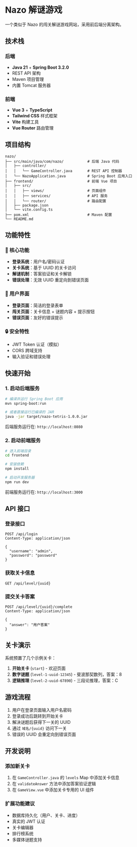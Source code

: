 # Nazo 解谜游戏

一个类似于 Nazo 的闯关解谜游戏网站，采用前后端分离架构。

## 技术栈

### 后端

- **Java 21** + **Spring Boot 3.2.0**
- REST API 架构
- Maven 项目管理
- 内置 Tomcat 服务器

### 前端

- **Vue 3** + **TypeScript**
- **Tailwind CSS** 样式框架
- **Vite** 构建工具
- **Vue Router** 路由管理

## 项目结构

```
nazo/
├── src/main/java/com/nazo/           # 后端 Java 代码
│   ├── controller/
│   │   └── GameController.java       # REST API 控制器
│   └── NazoApplication.java          # Spring Boot 应用入口
├── frontend/                         # 前端 Vue 项目
│   ├── src/
│   │   ├── views/                    # 页面组件
│   │   ├── services/                 # API 服务
│   │   └── router/                   # 路由配置
│   ├── package.json
│   └── vite.config.ts
├── pom.xml                           # Maven 配置
└── README.md
```

## 功能特性

### 🎯 核心功能

- **登录系统**：用户名/密码认证
- **关卡系统**：基于 UUID 的关卡访问
- **解谜机制**：答案验证和关卡解锁
- **错误处理**：无效 UUID 重定向到错误页面

### 🎨 用户界面

- **登录页面**：简洁的登录表单
- **闯关页面**：关卡信息 + 谜题内容 + 提示按钮
- **错误页面**：友好的错误提示

### 🔒 安全特性

- JWT Token 认证（模拟）
- CORS 跨域支持
- 输入验证和错误处理

## 快速开始

### 1. 启动后端服务

```bash
# 编译并运行 Spring Boot 应用
mvn spring-boot:run

# 或者直接运行已编译的 JAR
java -jar target/nazo-tetris-1.0.0.jar
```

后端服务运行在: `http://localhost:8080`

### 2. 启动前端服务

```bash
# 进入前端目录
cd frontend

# 安装依赖
npm install

# 启动开发服务器
npm run dev
```

前端服务运行在: `http://localhost:3000`

## API 接口

### 登录接口

```http
POST /api/login
Content-Type: application/json

{
  "username": "admin",
  "password": "password"
}
```

### 获取关卡信息

```http
GET /api/level/{uuid}
```

### 提交关卡答案

```http
POST /api/level/{uuid}/complete
Content-Type: application/json

{
  "answer": "用户答案"
}
```

## 关卡演示

系统预置了几个示例关卡：

1. **开始关卡** (`start`) - 欢迎页面
2. **数字谜题** (`level-1-uuid-12345`) - 斐波那契数列，答案：8
3. **逻辑推理** (`level-2-uuid-67890`) - 三段论推理，答案：C

## 游戏流程

1. 用户在登录页面输入用户名密码
2. 登录成功后跳转到开始关卡
3. 解决谜题后获得下一关的 UUID
4. 通过 `域名/{uuid}` 访问下一关
5. 错误的 UUID 会重定向到错误页面

## 开发说明

### 添加新关卡

1. 在 `GameController.java` 的 `levels` Map 中添加关卡信息
2. 在 `validateAnswer` 方法中添加答案验证逻辑
3. 在 `GameView.vue` 中添加关卡专用的 UI 组件

### 扩展功能建议

- 数据库持久化（用户、关卡、进度）
- 真实的 JWT 认证
- 关卡编辑器
- 排行榜系统
- 多媒体谜题支持
